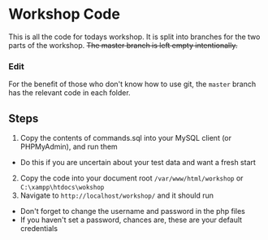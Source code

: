 # Workshop Code

This is all the code for todays workshop. It is split into branches for the two parts of the workshop. ~~The master branch is left empty intentionally.~~

### Edit
For the benefit of those who don't know how to use git, the `master` branch has the relevant code in each folder.

## Steps
1. Copy the contents of commands.sql into your MySQL client (or PHPMyAdmin), and run them
  * Do this if you are uncertain about your test data and want a fresh start
2. Copy the code into your document root `/var/www/html/workshop` or `C:\xampp\htdocs\wokshop`
3. Navigate to `http://localhost/workshop/` and it should run
  * Don't forget to change the username and password in the php files
  * If you haven't set a password, chances are, these are your default credentials









